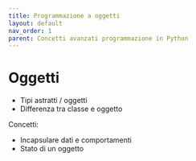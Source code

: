 ```yaml
---
title: Programmazione a oggetti
layout: default
nav_order: 1
parent: Concetti avanzati programmazione in Python
---
```

# Oggetti

- Tipi astratti / oggetti  
- Differenza tra classe e oggetto

Concetti:

- Incapsulare dati e comportamenti  
- Stato di un oggetto